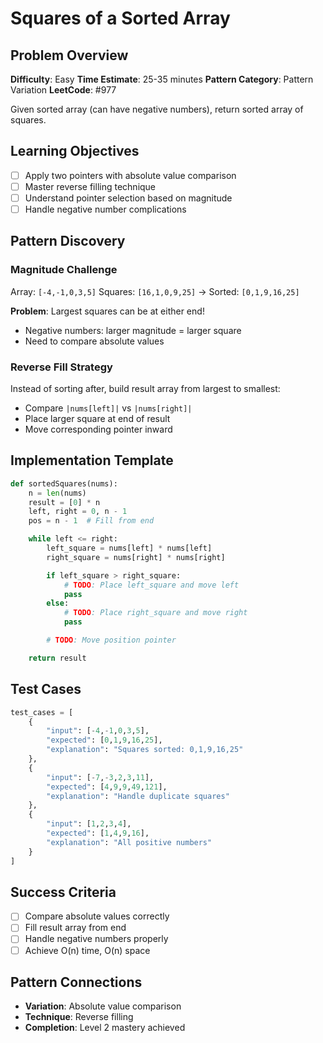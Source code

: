 # Squares of a Sorted Array

## Problem Overview
**Difficulty**: Easy
**Time Estimate**: 25-35 minutes
**Pattern Category**: Pattern Variation
**LeetCode**: #977

Given sorted array (can have negative numbers), return sorted array of squares.

## Learning Objectives
- [ ] Apply two pointers with absolute value comparison
- [ ] Master reverse filling technique
- [ ] Understand pointer selection based on magnitude
- [ ] Handle negative number complications

## Pattern Discovery

### Magnitude Challenge
Array: `[-4,-1,0,3,5]`
Squares: `[16,1,0,9,25]` → Sorted: `[0,1,9,16,25]`

**Problem**: Largest squares can be at either end!
- Negative numbers: larger magnitude = larger square
- Need to compare absolute values

### Reverse Fill Strategy
Instead of sorting after, build result array from largest to smallest:
- Compare `|nums[left]|` vs `|nums[right]|`
- Place larger square at end of result
- Move corresponding pointer inward

## Implementation Template
```python
def sortedSquares(nums):
    n = len(nums)
    result = [0] * n
    left, right = 0, n - 1
    pos = n - 1  # Fill from end

    while left <= right:
        left_square = nums[left] * nums[left]
        right_square = nums[right] * nums[right]

        if left_square > right_square:
            # TODO: Place left_square and move left
            pass
        else:
            # TODO: Place right_square and move right
            pass

        # TODO: Move position pointer

    return result
```

## Test Cases
```python
test_cases = [
    {
        "input": [-4,-1,0,3,5],
        "expected": [0,1,9,16,25],
        "explanation": "Squares sorted: 0,1,9,16,25"
    },
    {
        "input": [-7,-3,2,3,11],
        "expected": [4,9,9,49,121],
        "explanation": "Handle duplicate squares"
    },
    {
        "input": [1,2,3,4],
        "expected": [1,4,9,16],
        "explanation": "All positive numbers"
    }
]
```

## Success Criteria
- [ ] Compare absolute values correctly
- [ ] Fill result array from end
- [ ] Handle negative numbers properly
- [ ] Achieve O(n) time, O(n) space

## Pattern Connections
- **Variation**: Absolute value comparison
- **Technique**: Reverse filling
- **Completion**: Level 2 mastery achieved
